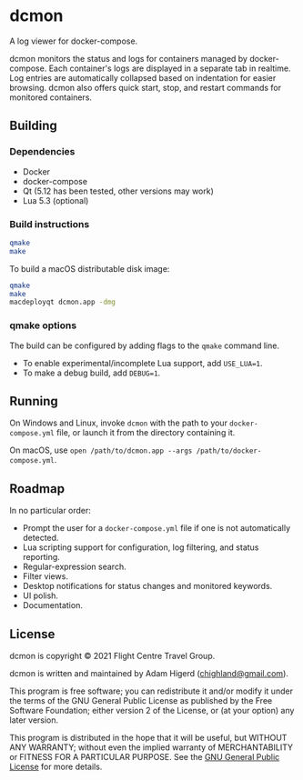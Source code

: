 dcmon
=====

A log viewer for docker-compose.

dcmon monitors the status and logs for containers managed by docker-compose. Each container's logs are displayed in a
separate tab in realtime. Log entries are automatically collapsed based on indentation for easier browsing. dcmon also
offers quick start, stop, and restart commands for monitored containers.


Building
--------

### Dependencies

* Docker
* docker-compose
* Qt (5.12 has been tested, other versions may work)
* Lua 5.3 (optional)

### Build instructions

```sh
qmake
make
```

To build a macOS distributable disk image:
```sh
qmake
make
macdeployqt dcmon.app -dmg
```

### qmake options

The build can be configured by adding flags to the `qmake` command line.

* To enable experimental/incomplete Lua support, add `USE_LUA=1`.
* To make a debug build, add `DEBUG=1`.


Running
-------

On Windows and Linux, invoke `dcmon` with the path to your `docker-compose.yml` file, or launch it from the directory containing it.

On macOS, use `open /path/to/dcmon.app --args /path/to/docker-compose.yml`.


Roadmap
-------

In no particular order:

* Prompt the user for a `docker-compose.yml` file if one is not automatically detected.
* Lua scripting support for configuration, log filtering, and status reporting.
* Regular-expression search.
* Filter views.
* Desktop notifications for status changes and monitored keywords.
* UI polish.
* Documentation.


License
-------

dcmon is copyright &copy; 2021 Flight Centre Travel Group.

dcmon is written and maintained by Adam Higerd (chighland@gmail.com).

This program is free software; you can redistribute it and/or
modify it under the terms of the GNU General Public License
as published by the Free Software Foundation; either version 2
of the License, or (at your option) any later version.

This program is distributed in the hope that it will be useful,
but WITHOUT ANY WARRANTY; without even the implied warranty of
MERCHANTABILITY or FITNESS FOR A PARTICULAR PURPOSE.  See the
[GNU General Public License](LICENSE.md) for more details.
